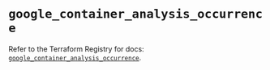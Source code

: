 # `google_container_analysis_occurrence`

Refer to the Terraform Registry for docs: [`google_container_analysis_occurrence`](https://registry.terraform.io/providers/hashicorp/google/6.47.0/docs/resources/container_analysis_occurrence).
